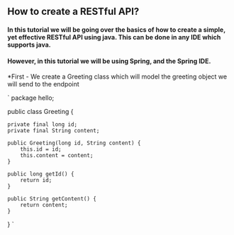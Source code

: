 ## How to create a RESTful API?
#### In this tutorial we will be going over the basics of how to create a simple, yet effective RESTful API using java. This can be done in any IDE which supports java.
#### However, in this tutorial we will be using Spring, and the Spring IDE.

*First - We create a Greeting class which will model the greeting object we will send to the endpoint

`
package hello;

public class Greeting {

    private final long id;
    private final String content;

    public Greeting(long id, String content) {
        this.id = id;
        this.content = content;
    }

    public long getId() {
        return id;
    }

    public String getContent() {
        return content;
    }
}
`

